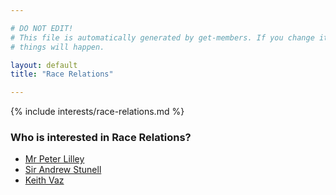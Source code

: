 ```yaml
---

# DO NOT EDIT!
# This file is automatically generated by get-members. If you change it, bad
# things will happen.

layout: default
title: "Race Relations"

---
```


{% include interests/race-relations.md %}

### Who is interested in Race Relations?


* [Mr Peter Lilley](/members/mr-peter-lilley.html)
* [Sir Andrew Stunell](/members/sir-andrew-stunell.html)
* [Keith Vaz](/members/keith-vaz.html)
